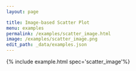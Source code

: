 ```yaml
---
layout: page

title: Image-based Scatter Plot
menu: examples
permalink: /examples/scatter_image.html
image: /examples/scatter_image.png
edit_path: _data/examples.json
---
```




{% include example.html spec='scatter_image'%}

